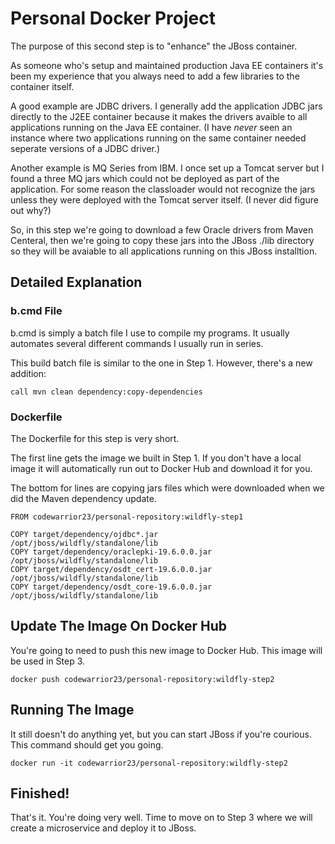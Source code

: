 # Personal Docker Project

The purpose of this second step is to "enhance" the JBoss container.

As someone who's setup and maintained production Java EE containers it's been my experience that you always need to add a few libraries to the container itself.

A good example are JDBC drivers.  I generally add the application JDBC jars directly to the J2EE container because it makes the drivers avaible to all applications running on the Java EE container.  (I have *never* seen an instance where two applications running on the same container needed seperate versions of a JDBC driver.)

Another example is MQ Series from IBM.  I once set up a Tomcat server but I found a three MQ jars which could not be deployed as part of the application.  For some reason the classloader would not recognize the jars unless they were deployed with the Tomcat server itself.  (I never did figure out why?)

So, in this step we're going to download a few Oracle drivers from Maven Centeral, then we're going to copy these jars into the JBoss ./lib directory so they will be avaiable to all applications running on this JBoss installtion.

## Detailed Explanation


###  b.cmd File
b.cmd is simply a batch file I use to compile my programs.  It usually automates several different commands I usually run in series.  

This build batch file is similar to the one in Step 1.  However, there's a new addition:

```text
call mvn clean dependency:copy-dependencies
```

###  Dockerfile
The Dockerfile for this step is very short.

The first line gets the image we built in Step 1.  If you don't have a local image it will automatically run out to Docker Hub and download it for you.

The bottom for lines are copying jars files which were downloaded when we did the Maven dependency update.

```text
FROM codewarrior23/personal-repository:wildfly-step1

COPY target/dependency/ojdbc*.jar              /opt/jboss/wildfly/standalone/lib
COPY target/dependency/oraclepki-19.6.0.0.jar  /opt/jboss/wildfly/standalone/lib
COPY target/dependency/osdt_cert-19.6.0.0.jar  /opt/jboss/wildfly/standalone/lib
COPY target/dependency/osdt_core-19.6.0.0.jar  /opt/jboss/wildfly/standalone/lib
```

## Update The Image On Docker Hub
You're going to need to push this new image to Docker Hub.  This image will be used in Step 3.

```text
docker push codewarrior23/personal-repository:wildfly-step2
```

## Running The Image
It still doesn't do anything yet, but you can start JBoss if you're courious.  This command should get you going.

```text
docker run -it codewarrior23/personal-repository:wildfly-step2
```

## Finished!
That's it.  You're doing very well.  Time to move on to Step 3 where we will create
a microservice and deploy it to JBoss.
